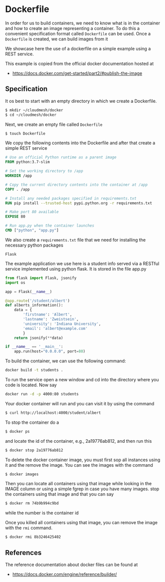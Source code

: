 # Dockerfile

In order for us to build containers, we need to know what is in the
container and how to create an image representing a container. To do
this a convenient specification format called `Dockerfile` can be
used. Once a `Dockerfile` is created, we can build images from it

We showcase here the use of a dockerfile on a simple example using a
REST service.

This example is copied from the official docker documentation hosted
at

* <https://docs.docker.com/get-started/part2/#publish-the-image>

## Specification

It os best to start with an empty directory in which we create a
Dockerfile.

```bash
$ mkdir ~/cloudmesh/docker
$ cd ~/cloudmesh/docker
```

Next, we create an empty file called `Dockerfile`

```bash
$ touch Dockerfile
```

We copy the following contents into the Dockerfile and after that
create a simple REST service

```dockerfile
# Use an official Python runtime as a parent image
FROM python:3.7-slim

# Set the working directory to /app
WORKDIR /app

# Copy the current directory contents into the container at /app
COPY . /app

# Install any needed packages specified in requirements.txt
RUN pip install --trusted-host pypi.python.org -r requirements.txt

# Make port 80 available 
EXPOSE 80

# Run app.py when the container launches
CMD ["python", "app.py"]
```

We also create a `requirements.txt` file that we need for installing the
necessary python packages

    Flask


The example application we use here is a student info served via a
RESTful service implemented using python flask.
It is stored in the file app.py

```python
from flask import Flask, jsonify
import os

app = Flask(__name__)

@app.route('/student/albert')
def alberts_information():
    data = {
        'firstname': 'Albert',
        'lastname': 'Zweistsein',
        'university': 'Indiana University',
        'email': 'albert@example.com'
        }
    return jsonify(**data)

if __name__ == '__main__':
    app.run(host="0.0.0.0", port=80)
```


To build the container, we can use the following command:

```bash
docker build -t students .
```

To run the service open a new window and cd into the directory where
you code is located. Now say

```bash
docker run -d -p 4000:80 students
```

Your docker container will run and you can visit it by using the
command

```bash
$ curl http://localhost:4000/student/albert
```

To stop the container do a

```bash
$ docker ps
```

and locate the id of the container, e.g., 2a19776ab812, and then run this 

```bash
$ docker stop 2a19776ab812
```

To delete the docker container image, you must first sop all instances
using it and the remove the image. You can see the images with the
command 


```bash
$ docker images
```

Then you can locate all containers using that image while looking in
the IMAGE column or using a simple fgrep in case you have many
images. stop the containers using that image and that you can say


```bash
$ docker rm 74b9b994c9bd
```

while the number is the container id

Once you killed all containers using that image, you can remove the
image with the `rmi` command.

```bash
$ docker rmi 8b3246425402
```

## References

The reference documentation about docker files can be found at 

* <https://docs.docker.com/engine/reference/builder/>

